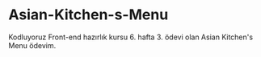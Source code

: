 # Asian-Kitchen-s-Menu
Kodluyoruz Front-end hazırlık kursu 6. hafta 3. ödevi olan Asian Kitchen's Menu ödevim.
